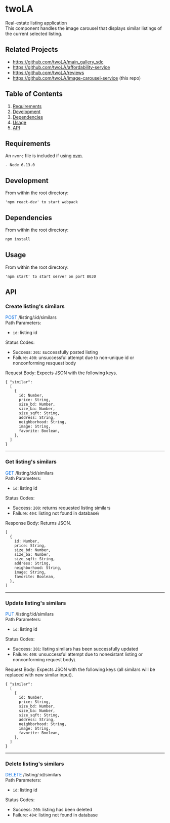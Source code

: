 # twoLA

Real-estate listing application \
This component handles the image carousel that displays similar listings of the current selected listing.

## Related Projects

  - https://github.com/twoLA/main_gallery_sdc
  - https://github.com/twoLA/affordability-service
  - https://github.com/twoLA/reviews
  - https://github.com/twoLA/image-carousel-service (this repo)

## Table of Contents

1. [Requirements](#requirements)
1. [Development](#development)
1. [Dependencies](#dependencies)
1. [Usage](#usage)
1. [API](#api)

## Requirements

An `nvmrc` file is included if using [nvm](https://github.com/creationix/nvm).
```
- Node 6.13.0
```

## Development

From within the root directory:
```
'npm react-dev' to start webpack
```

## Dependencies

From within the root directory:

```sh
npm install
```

## Usage

From within the root directory:
```
'npm start' to start server on port 8030
```

## API
### **Create listing's similars**
<span style="color:#006BE6">POST</span> /listing/:id/similars\
Path Parameters:
  - `id`: listing id

Status Codes:
  - Success: `201`: successfully posted listing
  - Failure: `400`: unsuccessful attempt due to non-unique id or nonconforming resquest body

Request Body: Expects JSON with the following keys.
  ```
  { "similar":
    [
      {
        id: Number,
        price: String,
        size_bd: Number,
        size_ba: Number,
        size_sqft: String,
        address: String,
        neighborhood: String,
        image: String,
        favorite: Boolean,
      },
    ]
  }
  ```
---

### **Get listing's similars**
<span style="color:#006BE6">GET</span> /listing/:id/similars\
Path Parameters:
  - `id`: listing id

Status Codes:
  - Success: `200`: returns requested listing similars
  - Failure: `404`: listing not found in database\

Response Body: Returns JSON.
  ```
  [
    {
      id: Number,
      price: String,
      size_bd: Number,
      size_ba: Number,
      size_sqft: String,
      address: String,
      neighborhood: String,
      image: String,
      favorite: Boolean,
    },
  ]
  ```
---

### **Update listing's similars**
<span style="color:#006BE6">PUT</span> /listing/:id/similars\
Path Parameters:
  - `id`: listing id

Status Codes:
  - Success: `201`: listing similars has been successfully updated
  - Failure: `400`: unsuccessful attempt due to nonexistant listing or nonconforming request body\

Request Body: Expects JSON with the following keys (all similars will be replaced with new similar input).
  ```
  { "similar":
    [
      {
        id: Number,
        price: String,
        size_bd: Number,
        size_ba: Number,
        size_sqft: String,
        address: String,
        neighborhood: String,
        image: String,
        favorite: Boolean,
      },
    ]
  }
  ```
---

### **Delete listing's similars**
<span style="color:#006BE6">DELETE</span> /listing/:id/similars\
Path Parameters:
  - `id`: listing id

Status Codes:
  - Success: `200`: listing has been deleted
  - Failure: `404`: listing not found in database
